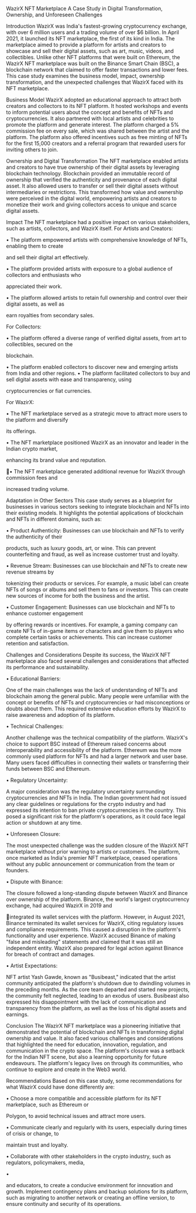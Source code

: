 WazirX NFT Marketplace 
A Case Study in Digital Transformation, Ownership, and Unforeseen Challenges 

Introduction 
WazirX was India's fastest-growing cryptocurrency exchange, with over 6 million users and a trading volume 
of over $6 billion. In April 2021, it launched its NFT marketplace, the first of its kind in India. The marketplace 
aimed to provide a platform for artists and creators to showcase and sell their digital assets, such as art, 
music, videos, and collectibles. Unlike other NFT platforms that were built on Ethereum, the WazirX NFT 
marketplace was built on the Binance Smart Chain (BSC), a blockchain network that claimed to offer faster 
transactions and lower fees. This case study examines the business model, impact, ownership 
transformation, and the unexpected challenges that WazirX faced with its NFT marketplace. 

Business Model 
WazirX adopted an educational approach to attract both creators and collectors to its NFT platform. It 
hosted workshops and events to inform potential users about the concept and benefits of NFTs and 
cryptocurrencies. It also partnered with local artists and celebrities to promote the platform and generate 
interest. The platform charged a 5% commission fee on every sale, which was shared between the artist and 
the platform. The platform also offered incentives such as free minting of NFTs for the first 15,000 creators 
and a referral program that rewarded users for inviting others to join. 

Ownership and Digital Transformation 
The NFT marketplace enabled artists and creators to have true ownership of their digital assets by leveraging 
blockchain technology. Blockchain provided an immutable record of ownership that verified the authenticity 
and provenance of each digital asset. It also allowed users to transfer or sell their digital assets without 
intermediaries or restrictions. This transformed how value and ownership were perceived in the digital 
world, empowering artists and creators to monetize their work and giving collectors access to unique and 
scarce digital assets. 

Impact 
The NFT marketplace had a positive impact on various stakeholders, such as artists, collectors, and WazirX 
itself. 
For Artists and Creators: 

•  The platform empowered artists with comprehensive knowledge of NFTs, enabling them to create 

and sell their digital art effectively. 

•  The platform provided artists with exposure to a global audience of collectors and enthusiasts who 

appreciated their work. 

•  The platform allowed artists to retain full ownership and control over their digital assets, as well as 

earn royalties from secondary sales. 

For Collectors: 

•  The platform offered a diverse range of verified digital assets, from art to collectibles, secured on the 

blockchain. 

•  The platform enabled collectors to discover new and emerging artists from India and other regions. 
•  The platform facilitated collectors to buy and sell digital assets with ease and transparency, using 

cryptocurrencies or fiat currencies. 

For WazirX: 

•  The NFT marketplace served as a strategic move to attract more users to the platform and diversify 

its offerings. 

•  The NFT marketplace positioned WazirX as an innovator and leader in the Indian crypto market, 

enhancing its brand value and reputation. 

 
 
 
 
 
 
 
•  The NFT marketplace generated additional revenue for WazirX through commission fees and 

increased trading volume. 

Adaptation in Other Sectors 
This case study serves as a blueprint for businesses in various sectors seeking to integrate blockchain and 
NFTs into their existing models. It highlights the potential applications of blockchain and NFTs in different 
domains, such as: 

•  Product Authenticity: Businesses can use blockchain and NFTs to verify the authenticity of their 

products, such as luxury goods, art, or wine. This can prevent counterfeiting and fraud, as well as 
increase customer trust and loyalty. 

•  Revenue Stream: Businesses can use blockchain and NFTs to create new revenue streams by 

tokenizing their products or services. For example, a music label can create NFTs of songs or albums 
and sell them to fans or investors. This can create new sources of income for both the business and 
the artist. 

•  Customer Engagement: Businesses can use blockchain and NFTs to enhance customer engagement 

by offering rewards or incentives. For example, a gaming company can create NFTs of in-game items 
or characters and give them to players who complete certain tasks or achievements. This can 
increase customer retention and satisfaction. 

Challenges and Considerations 
Despite its success, the WazirX NFT marketplace also faced several challenges and considerations that 
affected its performance and sustainability. 

•  Educational Barriers: 

One of the main challenges was the lack of understanding of NFTs and blockchain among the general 
public. Many people were unfamiliar with the concept or benefits of NFTs and cryptocurrencies or 
had misconceptions or doubts about them. This required extensive education efforts by WazirX to 
raise awareness and adoption of its platform. 

•  Technical Challenges: 

Another challenge was the technical compatibility of the platform. WazirX's choice to support BSC 
instead of Ethereum raised concerns about interoperability and accessibility of the platform. 
Ethereum was the more commonly used platform for NFTs and had a larger network and user base. 
Many users faced difficulties in connecting their wallets or transferring their funds between BSC and 
Ethereum. 

•  Regulatory Uncertainty: 

A major consideration was the regulatory uncertainty surrounding cryptocurrencies and NFTs in 
India. The Indian government had not issued any clear guidelines or regulations for the crypto 
industry and had expressed its intention to ban private cryptocurrencies in the country. This posed a 
significant risk for the platform's operations, as it could face legal action or shutdown at any time. 

•  Unforeseen Closure: 

The most unexpected challenge was the sudden closure of the WazirX NFT marketplace without 
prior warning to artists or customers. The platform, once marketed as India's premier NFT 
marketplace, ceased operations without any public announcement or communication from the team 
or founders. 

•  Dispute with Binance: 

The closure followed a long-standing dispute between WazirX and Binance over ownership of the 
platform. Binance, the world's largest cryptocurrency exchange, had acquired WazirX in 2019 and 

 
 
 
 
 
 
 
 
integrated its wallet services with the platform. However, in August 2021, Binance terminated its 
wallet services for WazirX, citing regulatory issues and compliance requirements. This caused a 
disruption in the platform's functionality and user experience. WazirX accused Binance of making 
"false and misleading" statements and claimed that it was still an independent entity. WazirX also 
prepared for legal action against Binance for breach of contract and damages. 

•  Artist Expectations: 

NFT artist Yash Gawde, known as "Busibeast," indicated that the artist community anticipated the 
platform's shutdown due to dwindling volumes in the preceding months. As the core team departed 
and started new projects, the community felt neglected, leading to an exodus of users. Busibeast 
also expressed his disappointment with the lack of communication and transparency from the 
platform, as well as the loss of his digital assets and earnings. 

Conclusion 
The WazirX NFT marketplace was a pioneering initiative that demonstrated the potential of blockchain and 
NFTs in transforming digital ownership and value. It also faced various challenges and considerations that 
highlighted the need for education, innovation, regulation, and communication in the crypto space. The 
platform's closure was a setback for the Indian NFT scene, but also a learning opportunity for future 
endeavours. The platform's legacy lives on through its communities, who continue to explore and create in 
the Web3 world. 

Recommendations 
Based on this case study, some recommendations for what WazirX could have done differently are: 

•  Choose a more compatible and accessible platform for its NFT marketplace, such as Ethereum or 

Polygon, to avoid technical issues and attract more users. 

•  Communicate clearly and regularly with its users, especially during times of crisis or change, to 

maintain trust and loyalty. 

•  Collaborate with other stakeholders in the crypto industry, such as regulators, policymakers, media, 

• 

and educators, to create a conducive environment for innovation and growth. 
Implement contingency plans and backup solutions for its platform, such as migrating to another 
network or creating an offline version, to ensure continuity and security of its operations. 

 
 
 
 
